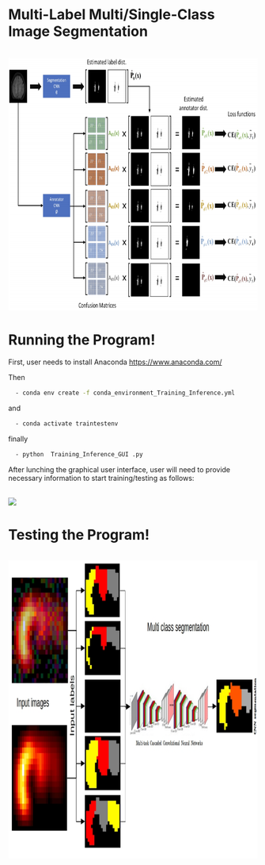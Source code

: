 # Multi-Label Multi/Single-Class Image Segmentation


<br>
 <img height="510" src="images/diag.png"/>
</br>

# Running the Program!

First, user needs to install Anaconda https://www.anaconda.com/

Then


```sh
  - conda env create -f conda_environment_Training_Inference.yml  
``` 
and 

```sh
  - conda activate traintestenv  
``` 
finally

```sh
  - python  Training_Inference_GUI .py 
``` 

After lunching the graphical user interface, user will need to provide necessary information to start training/testing as follows:  

<br>
 <img height="600" src="images/GUI.png" />
</br>

# Testing the Program!

<br>
 <img height="600" src="images/multi_seg_ex.jpg" />
</br>





